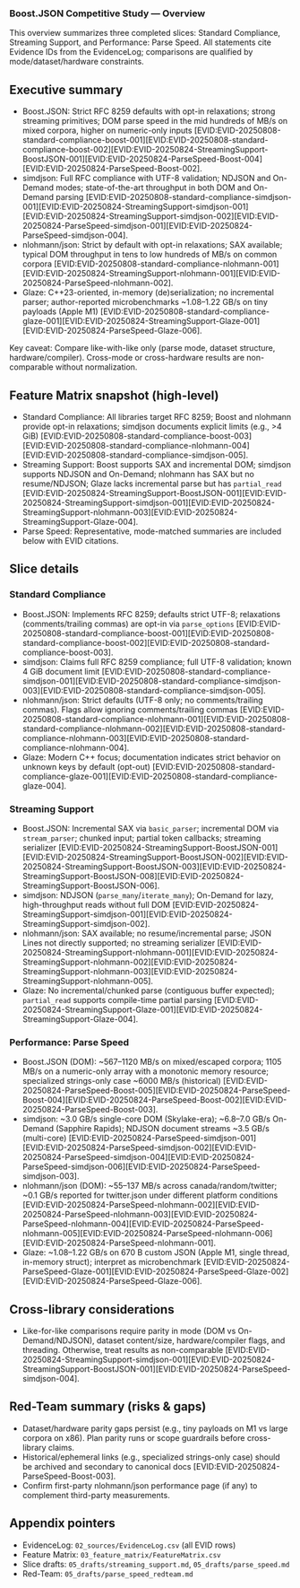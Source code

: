 ### Boost.JSON Competitive Study — Overview

This overview summarizes three completed slices: Standard Compliance, Streaming Support, and Performance: Parse Speed. All statements cite Evidence IDs from the EvidenceLog; comparisons are qualified by mode/dataset/hardware constraints.

## Executive summary

- Boost.JSON: Strict RFC 8259 defaults with opt-in relaxations; strong streaming primitives; DOM parse speed in the mid hundreds of MB/s on mixed corpora, higher on numeric-only inputs [EVID:EVID-20250808-standard-compliance-boost-001][EVID:EVID-20250808-standard-compliance-boost-002][EVID:EVID-20250824-StreamingSupport-BoostJSON-001][EVID:EVID-20250824-ParseSpeed-Boost-004][EVID:EVID-20250824-ParseSpeed-Boost-002].
- simdjson: Full RFC compliance with UTF-8 validation; NDJSON and On-Demand modes; state-of-the-art throughput in both DOM and On-Demand parsing [EVID:EVID-20250808-standard-compliance-simdjson-001][EVID:EVID-20250824-StreamingSupport-simdjson-001][EVID:EVID-20250824-StreamingSupport-simdjson-002][EVID:EVID-20250824-ParseSpeed-simdjson-001][EVID:EVID-20250824-ParseSpeed-simdjson-004].
- nlohmann/json: Strict by default with opt-in relaxations; SAX available; typical DOM throughput in tens to low hundreds of MB/s on common corpora [EVID:EVID-20250808-standard-compliance-nlohmann-001][EVID:EVID-20250824-StreamingSupport-nlohmann-001][EVID:EVID-20250824-ParseSpeed-nlohmann-002].
- Glaze: C++23-oriented, in-memory (de)serialization; no incremental parser; author-reported microbenchmarks ~1.08–1.22 GB/s on tiny payloads (Apple M1) [EVID:EVID-20250808-standard-compliance-glaze-001][EVID:EVID-20250824-StreamingSupport-Glaze-001][EVID:EVID-20250824-ParseSpeed-Glaze-006].

Key caveat: Compare like-with-like only (parse mode, dataset structure, hardware/compiler). Cross-mode or cross-hardware results are non-comparable without normalization.

## Feature Matrix snapshot (high-level)

- Standard Compliance: All libraries target RFC 8259; Boost and nlohmann provide opt-in relaxations; simdjson documents explicit limits (e.g., >4 GiB) [EVID:EVID-20250808-standard-compliance-boost-003][EVID:EVID-20250808-standard-compliance-nlohmann-004][EVID:EVID-20250808-standard-compliance-simdjson-005].
- Streaming Support: Boost supports SAX and incremental DOM; simdjson supports NDJSON and On-Demand; nlohmann has SAX but no resume/NDJSON; Glaze lacks incremental parse but has `partial_read` [EVID:EVID-20250824-StreamingSupport-BoostJSON-001][EVID:EVID-20250824-StreamingSupport-simdjson-001][EVID:EVID-20250824-StreamingSupport-nlohmann-003][EVID:EVID-20250824-StreamingSupport-Glaze-004].
- Parse Speed: Representative, mode-matched summaries are included below with EVID citations.

## Slice details

### Standard Compliance

- Boost.JSON: Implements RFC 8259; defaults strict UTF-8; relaxations (comments/trailing commas) are opt-in via `parse_options` [EVID:EVID-20250808-standard-compliance-boost-001][EVID:EVID-20250808-standard-compliance-boost-002][EVID:EVID-20250808-standard-compliance-boost-003].
- simdjson: Claims full RFC 8259 compliance; full UTF-8 validation; known 4 GiB document limit [EVID:EVID-20250808-standard-compliance-simdjson-001][EVID:EVID-20250808-standard-compliance-simdjson-003][EVID:EVID-20250808-standard-compliance-simdjson-005].
- nlohmann/json: Strict defaults (UTF-8 only; no comments/trailing commas). Flags allow ignoring comments/trailing commas [EVID:EVID-20250808-standard-compliance-nlohmann-001][EVID:EVID-20250808-standard-compliance-nlohmann-002][EVID:EVID-20250808-standard-compliance-nlohmann-003][EVID:EVID-20250808-standard-compliance-nlohmann-004].
- Glaze: Modern C++ focus; documentation indicates strict behavior on unknown keys by default (opt-out) [EVID:EVID-20250808-standard-compliance-glaze-001][EVID:EVID-20250808-standard-compliance-glaze-004].

### Streaming Support

- Boost.JSON: Incremental SAX via `basic_parser`; incremental DOM via `stream_parser`; chunked input; partial token callbacks; streaming serializer [EVID:EVID-20250824-StreamingSupport-BoostJSON-001][EVID:EVID-20250824-StreamingSupport-BoostJSON-002][EVID:EVID-20250824-StreamingSupport-BoostJSON-003][EVID:EVID-20250824-StreamingSupport-BoostJSON-008][EVID:EVID-20250824-StreamingSupport-BoostJSON-006].
- simdjson: NDJSON (`parse_many`/`iterate_many`); On-Demand for lazy, high-throughput reads without full DOM [EVID:EVID-20250824-StreamingSupport-simdjson-001][EVID:EVID-20250824-StreamingSupport-simdjson-002].
- nlohmann/json: SAX available; no resume/incremental parse; JSON Lines not directly supported; no streaming serializer [EVID:EVID-20250824-StreamingSupport-nlohmann-001][EVID:EVID-20250824-StreamingSupport-nlohmann-002][EVID:EVID-20250824-StreamingSupport-nlohmann-003][EVID:EVID-20250824-StreamingSupport-nlohmann-005].
- Glaze: No incremental/chunked parse (contiguous buffer expected); `partial_read` supports compile-time partial parsing [EVID:EVID-20250824-StreamingSupport-Glaze-001][EVID:EVID-20250824-StreamingSupport-Glaze-004].

### Performance: Parse Speed

- Boost.JSON (DOM): ~567–1120 MB/s on mixed/escaped corpora; 1105 MB/s on a numeric-only array with a monotonic memory resource; specialized strings-only case ~6000 MB/s (historical) [EVID:EVID-20250824-ParseSpeed-Boost-005][EVID:EVID-20250824-ParseSpeed-Boost-004][EVID:EVID-20250824-ParseSpeed-Boost-002][EVID:EVID-20250824-ParseSpeed-Boost-003].
- simdjson: ~3.0 GB/s single-core DOM (Skylake-era); ~6.8–7.0 GB/s On-Demand (Sapphire Rapids); NDJSON document streams ~3.5 GB/s (multi-core) [EVID:EVID-20250824-ParseSpeed-simdjson-001][EVID:EVID-20250824-ParseSpeed-simdjson-002][EVID:EVID-20250824-ParseSpeed-simdjson-004][EVID:EVID-20250824-ParseSpeed-simdjson-006][EVID:EVID-20250824-ParseSpeed-simdjson-003].
- nlohmann/json (DOM): ~55–137 MB/s across canada/random/twitter; ~0.1 GB/s reported for twitter.json under different platform conditions [EVID:EVID-20250824-ParseSpeed-nlohmann-002][EVID:EVID-20250824-ParseSpeed-nlohmann-003][EVID:EVID-20250824-ParseSpeed-nlohmann-004][EVID:EVID-20250824-ParseSpeed-nlohmann-005][EVID:EVID-20250824-ParseSpeed-nlohmann-006][EVID:EVID-20250824-ParseSpeed-nlohmann-001].
- Glaze: ~1.08–1.22 GB/s on 670 B custom JSON (Apple M1, single thread, in-memory struct); interpret as microbenchmark [EVID:EVID-20250824-ParseSpeed-Glaze-001][EVID:EVID-20250824-ParseSpeed-Glaze-002][EVID:EVID-20250824-ParseSpeed-Glaze-006].

## Cross-library considerations

- Like-for-like comparisons require parity in mode (DOM vs On-Demand/NDJSON), dataset content/size, hardware/compiler flags, and threading. Otherwise, treat results as non-comparable [EVID:EVID-20250824-StreamingSupport-simdjson-001][EVID:EVID-20250824-StreamingSupport-BoostJSON-001][EVID:EVID-20250824-ParseSpeed-simdjson-004].

## Red-Team summary (risks & gaps)

- Dataset/hardware parity gaps persist (e.g., tiny payloads on M1 vs large corpora on x86). Plan parity runs or scope guardrails before cross-library claims.
- Historical/ephemeral links (e.g., specialized strings-only case) should be archived and secondary to canonical docs [EVID:EVID-20250824-ParseSpeed-Boost-003].
- Confirm first-party nlohmann/json performance page (if any) to complement third-party measurements.

## Appendix pointers

- EvidenceLog: `02_sources/EvidenceLog.csv` (all EVID rows)
- Feature Matrix: `03_feature_matrix/FeatureMatrix.csv`
- Slice drafts: `05_drafts/streaming_support.md`, `05_drafts/parse_speed.md`
- Red-Team: `05_drafts/parse_speed_redteam.md`
